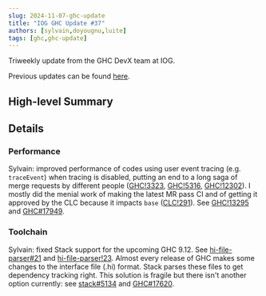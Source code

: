 ```yaml
---
slug: 2024-11-07-ghc-update
title: "IOG GHC Update #37"
authors: [sylvain,doyougnu,luite]
tags: [ghc,ghc-update]
---
```


Triweekly update from the GHC DevX team at IOG.

<!-- truncate -->

Previous updates can be found [here](https://engineering.iog.io/tags/ghc-update).

## High-level Summary


## Details

### Performance

Sylvain: improved performance of codes using user event tracing (e.g.
`traceEvent`) when tracing is disabled, putting an end to a long saga of merge
requests by different people
([GHC!3323](https://gitlab.haskell.org/ghc/ghc/-/merge_requests/3323),
[GHC!5316](https://gitlab.haskell.org/ghc/ghc/-/merge_requests/5316),
[GHC!12302](https://gitlab.haskell.org/ghc/ghc/-/merge_requests/12302)). I
mostly did the menial work of making the latest MR pass CI and of getting it
approved by the CLC because it impacts `base`
([CLC!291](https://github.com/haskell/core-libraries-committee/issues/291#issuecomment-2420734806)).
See [GHC!13295](https://gitlab.haskell.org/ghc/ghc/-/merge_requests/13295) and
[GHC#17949](https://gitlab.haskell.org/ghc/ghc/-/issues/17949).

### Toolchain

Sylvain: fixed Stack support for the upcoming GHC 9.12. See [hi-file-parser#21](https://github.com/commercialhaskell/hi-file-parser/issues/21) and 
[hi-file-parser!23](https://github.com/commercialhaskell/hi-file-parser/pull/23). Almost every release of GHC makes some changes to the interface file (.hi) format.
Stack parses these files to get dependency tracking right. This solution is fragile but there isn't another option currently: see [stack#5134](https://github.com/commercialhaskell/stack/issues/5134)
and [GHC#17620](https://gitlab.haskell.org/ghc/ghc/-/issues/17620).
